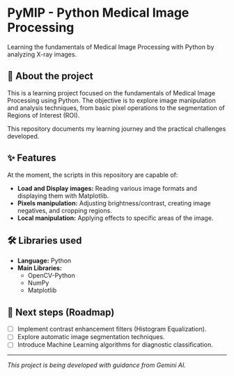 # PyMIP - Python Medical Image Processing
Learning the fundamentals of Medical Image Processing with Python by analyzing X-ray images.


## 🚀 About the project

This is a learning project focused on the fundamentals of Medical Image Processing using Python. The objective is to explore image manipulation and analysis techniques, from basic pixel operations to the segmentation of Regions of Interest (ROI).

This repository documents my learning journey and the practical challenges developed.

## ✨ Features

At the moment, the scripts in this repository are capable of:
* **Load and Display images:** Reading various image formats and displaying them with Matplotlib.
* **Pixels manipulation:** Adjusting brightness/contrast, creating image negatives, and cropping regions.
* **Local manipulation:** Applying effects to specific areas of the image.

## 🛠️ Libraries used

* **Language:** Python
* **Main Libraries:**
    * OpenCV-Python
    * NumPy
    * Matplotlib

## 🔮 Next steps (Roadmap)

* [ ] Implement contrast enhancement filters (Histogram Equalization).
* [ ] Explore automatic image segmentation techniques.
* [ ] Introduce Machine Learning algorithms for diagnostic classification.

---
*This project is being developed with guidance from Gemini AI.*
